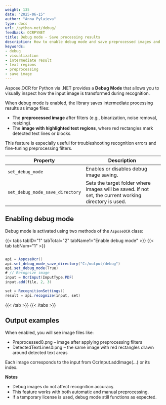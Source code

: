 ```yaml
---
weight: 135
date: "2025-06-15"
author: "Anna Pylaieva"
type: docs
url: /python-net/debug/
feedback: OCRPYNET
title: Debug mode - Save processing results
description: How to enable debug mode and save preprocessed images and recognized text regions.
keywords:
- debug  
- visualization  
- intermediate result  
- text regions  
- preprocessing  
- save image  
---
```


Aspose.OCR for Python via .NET provides a **Debug Mode** that allows you to visually inspect how the input image is transformed during recognition.

When debug mode is enabled, the library saves intermediate processing results as image files:

- The **preprocessed image** after filters (e.g., binarization, noise removal, resizing).
- The **image with highlighted text regions**, where red rectangles mark detected text lines or blocks.

This feature is especially useful for troubleshooting recognition errors and fine-tuning preprocessing filters.

Property |  Description
-------- |  -----------
`set_debug_mode` | Enables or disables debug image saving.
`set_debug_mode_save_directory` | Sets the target folder where images will be saved. If not set, the current working directory is used.

## Enabling debug mode

Debug mode is activated using two methods of the `AsposeOCR` class:


{{< tabs tabID="1" tabTotal="2" tabName1="Enable debug mode" >}}
{{< tab tabNum="1" >}}
```java

api = AsposeOcr()
api.set_debug_mode_save_directory("C:/output/debug")
api.set_debug_mode(True)
# // Recognize image
input = OcrInput(InputType.PDF)
input.add(file, 2, 3)

set = RecognitionSettings()
result = api.recognize(input, set)
```
{{< /tab >}}
{{< /tabs >}}

## Output examples
When enabled, you will see image files like:
- Preprocessed0.png – image after applying preprocessing filters
- DetectedTextLines0.png – the same image with red rectangles drawn around detected text areas

Each image corresponds to the input from OcrInput.addImage(...) or its index.

**Notes**
- Debug images do not affect recognition accuracy.
- This feature works with both automatic and manual preprocessing.
- If a temporary license is used, debug mode still functions as expected.
